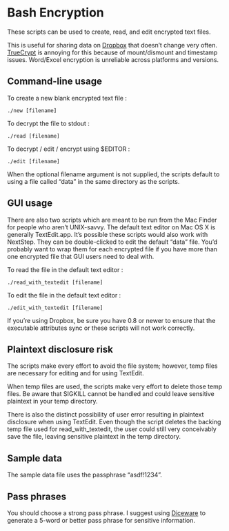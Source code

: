 # Bash Encryption

These scripts can be used to create, read, and edit encrypted text
files.

This is useful for sharing data on [Dropbox](http://www.dropbox.com)
that doesn’t change very often. [TrueCrypt](http://www.truecrypt.org/)
is annoying for this because of mount/dismount and timestamp issues.
Word/Excel encryption is unreliable across platforms and versions.

## Command-line usage

To create a new blank encrypted text file :

    ./new [filename]

To decrypt the file to stdout :

    ./read [filename]

To decrypt / edit / encrypt using $EDITOR :

    ./edit [filename]

When the optional filename argument is not supplied, the scripts
default to using a file called “data” in the same directory as the
scripts.

## GUI usage

There are also two scripts which are meant to be run from the Mac
Finder for people who aren’t UNIX-savvy. The default text editor on
Mac OS X is generally TextEdit.app. It’s possible these scripts would
also work with NextStep. They can be double-clicked to edit the
default “data” file. You’d probably want to wrap them for each
encrypted file if you have more than one encrypted file that GUI users
need to deal with.

To read the file in the default text editor :

    ./read_with_textedit [filename]

To edit the file in the default text editor :

    ./edit_with_textedit [filename]

If you’re using Dropbox, be sure you have 0.8 or newer to ensure that
the executable attributes sync or these scripts will not work
correctly.

## Plaintext disclosure risk

The scripts make every effort to avoid the file system; however, temp
files are necessary for editing and for using TextEdit.

When temp files are used, the scripts make very effort to delete those
temp files. Be aware that SIGKILL cannot be handled and could leave
sensitive plaintext in your temp directory.

There is also the distinct possibility of user error resulting in
plaintext disclosure when using TextEdit. Even though the script
deletes the backing temp file used for read_with_textedit, the user
could still very conceivably save the file, leaving sensitive
plaintext in the temp directory.

## Sample data

The sample data file uses the passphrase “asdf!1234”.

## Pass phrases

You should choose a strong pass phrase. I suggest using
[Diceware](http://world.std.com/~reinhold/diceware.html) to generate a
5-word or better pass phrase for sensitive information.
